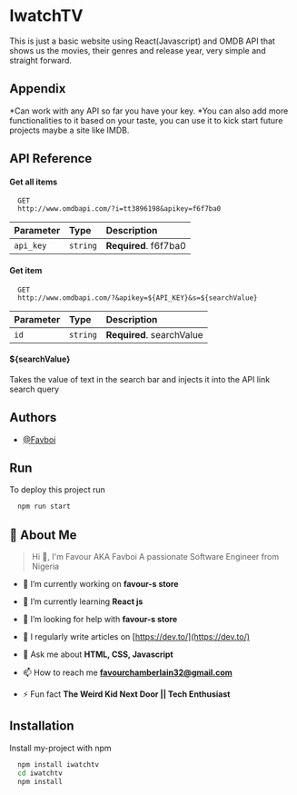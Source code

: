 
# IwatchTV

This is just a basic website using React(Javascript) and OMDB API that shows us the movies, their genres and release year, very simple and straight forward.


## Appendix

*Can work with any API so far you have your key.
*You can also add more functionalities to it based on your taste, you can use it to kick start future projects maybe a site like IMDB.


## API Reference

#### Get all items

```http
  GET
  http://www.omdbapi.com/?i=tt3896198&apikey=f6f7ba0
```

| Parameter | Type     | Description                |
| :-------- | :------- | :------------------------- |
| `api_key` | `string` | **Required**. f6f7ba0 |

#### Get item

```http
  GET 
  http://www.omdbapi.com/?&apikey=${API_KEY}&s=${searchValue}
```

| Parameter | Type     | Description                       |
| :-------- | :------- | :-------------------------------- |
| `id`      | `string` | **Required**. searchValue |

#### ${searchValue}

Takes the value of text in the search bar and injects it into the API link search query


## Authors

- [@Favboi](https://www.github.com/Favboi)


## Run

To deploy this project run

```bash
  npm run start
```


## 🚀 About Me

>Hi 👋, I'm Favour AKA Favboi
A passionate Software Engineer from Nigeria
- 🔭 I’m currently working on **favour-s store**

- 🌱 I’m currently learning **React js**

- 🤝 I’m looking for help with **favour-s store**

- 📝 I regularly write articles on [https://dev.to/](https://dev.to/)

- 💬 Ask me about **HTML, CSS, Javascript**

- 📫 How to reach me **favourchamberlain32@gmail.com**

- ⚡ Fun fact **The Weird Kid Next Door || Tech Enthusiast**

## Installation

Install my-project with npm

```bash
  npm install iwatchtv
  cd iwatchtv
  npm install
```
    
